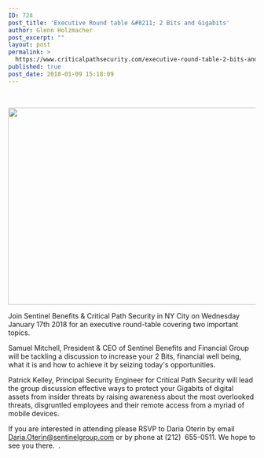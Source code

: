 ```yaml
---
ID: 724
post_title: 'Executive Round table &#8211; 2 Bits and Gigabits'
author: Glenn Holzmacher
post_excerpt: ""
layout: post
permalink: >
  https://www.criticalpathsecurity.com/executive-round-table-2-bits-and-gigabits/
published: true
post_date: 2018-01-09 15:18:09
---
```

&nbsp;
<p style="text-align: center;"><img src="https://www.criticalpathsecurity.com/wp-content/uploads/2017/10/ransomware.jpg" alt="" width="600" height="400" /></p>
Join Sentinel Benefits &amp; Critical Path Security in NY City on Wednesday January 17th 2018 for an executive round-table covering two important topics.

Samuel Mitchell, President &amp; CEO of Sentinel Benefits and Financial Group will be tackling a discussion to increase your 2 Bits, financial well being, what it is and how to achieve it by seizing today's opportunities.

Patrick Kelley, Principal Security Engineer for Critical Path Security will lead the group discussion effective ways to protect your Gigabits of digital assets from insider threats by raising awareness about the most overlooked threats, disgruntled employees and their remote access from a myriad of mobile devices.

If you are interested in attending please RSVP to Daria Oterin by email Daria.Oterin@sentinelgroup.com or by phone at (212)  655-0511. We hope to see you there.  .